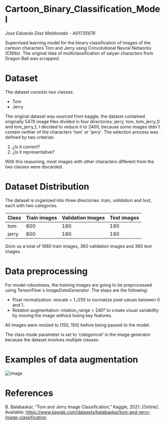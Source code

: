 # Cartoon_Binary_Classification_Model

*José Eduardo Díaz Maldonado - A01735676*

Supervised learning model for the binary classification of images of the cartoon characters Tom and Jerry using Convolutional Neural Networks (CNNs). The original idea of multiclassification of saiyan characters from Dragon Ball was scrapped.

# Dataset
The dataset consists two classes:
* Tom 
* Jerry

The original dataset was sourced from kaggle, the dataset contained originally 5478 image files divided in four directories: jerry, tom, tom_jerry_0 and tom_jerry_1, I decided to reduce it to 2400, because some images didn´t contain neither of the characters 'tom' or 'jerry'.
The selection process was defined by two criterias:  
1. ¿Is it correct?
2. ¿Is it representative?
   
With this reasoning, most images with other characters different from the two classes were discarded.

# Dataset Distribution 
The dataset is organized into three directories: *train*, *validation* and *test*, each with two categories.

| Class  | Train images | Validation Images | Test images |
| ------------- | ------------- | ------------- | ------------- | 
| tom | 800 | 180 | 180 
| jerry  | 800 | 180 | 180

Givin us a total of 1680 train images, 360 validation images and 360 test images.

# Data preprocessing
For model robustness, the training images are going to be preprocessed using TensorFlow´s *ImageDataGenerator*. The steps are the following:

* Pixel normalization: rescale = 1./255 to normalize pixel values between 0 and 1.
* Rotation augmentation: rotation_range = 240° to create visual variability by moving the image without losing key features.

All images were resized to (150, 150) before being passed to the model.

The class mode parameter is set to *'categorical'* in the image generator because the dataset involves multiple classes.

# Examples of data augmentation 
![image](https://github.com/user-attachments/assets/804ef9b7-d793-4876-bd93-f835aa26517e)






# References
B. Balabaskar, “Tom and Jerry Image Classification,” Kaggle, 2021. [Online]. Available: https://www.kaggle.com/datasets/balabaskar/tom-and-jerry-image-classification.
